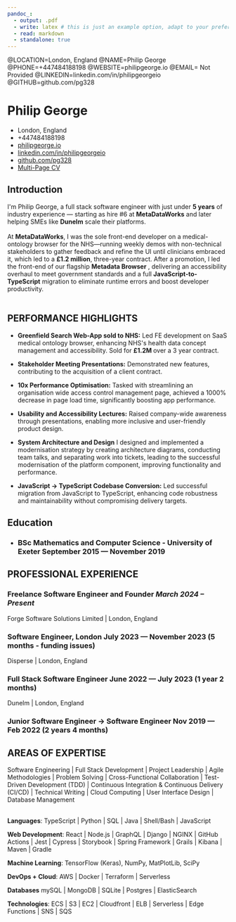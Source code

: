 ```yaml
---
pandoc_:
  - output: .pdf
  - write: latex # this is just an example option, adapt to your preference
  - read: markdown
  - standalone: true
---
```


@LOCATION=London, England
@NAME=Philip George
@PHONE=+447484188198
@WEBSITE=philipgeorge.io
@EMAIL= Not Provided
@LINKEDIN=linkedin.com/in/philipgeorgeio
@GITHUB=github.com/pg328

# Philip George

<div class="headerInfo">

- London, England
- +447484188198
- [philipgeorge.io](https://philipgeorge.io)
- [linkedin.com/in/philipgeorgeio](https://linkedin.com/in/philipgeorgeio)
- [github.com/pg328](https://github.com/pg328)
- [Multi-Page CV](https://philipgeorge.io/PhilipGeorgeCVWithDetail.pdf)

</div>

## Introduction

<div class="role-summary">I'm Philip George, a full stack software engineer with just under <b>5 years</b> of industry experience — starting as hire #6 at <b>MetaDataWorks</b> and later helping SMEs like <b>Dunelm</b> scale their platforms.</div>
<br>
<div class="role-summary">At <b>MetaDataWorks</b>, I was the sole front-end developer on a medical-ontology browser for the NHS—running weekly demos with non-technical stakeholders to gather feedback and refine the UI until clinicians embraced it, which led to a <b>£1.2 million</b>, three-year contract. After a promotion, I led the front-end of our flagship <b>Metadata Browser</b> , delivering an accessibility overhaul to meet government standards and a full <b>JavaScript-to-TypeScript</b> migration to eliminate runtime errors and boost developer productivity. </div>
<br>

## PERFORMANCE HIGHLIGHTS

<div class="performance-highlights">

- <b>Greenfield Search Web-App sold to NHS:</b> Led FE development on SaaS medical ontology browser, enhancing NHS's health data concept management and accessibility. Sold for <b> £1.2M </b> over a 3 year contract.

- <b>Stakeholder Meeting Presentations:</b> Demonstrated new features, contributing to the acquisition of a client contract.

- <b>10x Performance Optimisation:</b> Tasked with streamlining an organisation wide access control management page, achieved a 1000% decrease in page load time, significantly boosting app performance.

- <b>Usability and Accessibility Lectures:</b> Raised company-wide awareness through presentations, enabling more inclusive and user-friendly product design.

- <b>System Architecture and Design</b> I designed and implemented a modernisation strategy by creating architecture diagrams, conducting team talks, and separating work into tickets, leading to the successful modernisation of the platform component, improving functionality and performance.
- <b>JavaScript -> TypeScript Codebase Conversion:</b> Led successful migration from JavaScript to TypeScript, enhancing code robustness and maintainability without compromising delivery targets.

</div>

## Education

- ### BSc Mathematics and Computer Science - University of Exeter <span class="spacer"></span> September 2015 &mdash; November 2019

## PROFESSIONAL EXPERIENCE

### Freelance Software Engineer and Founder <span class="spacer"></span> _March 2024 – Present_

<p class="company-name">Forge Software Solutions Limited | London, England</p>

### Software Engineer, London <span class="spacer"></span> July 2023 &mdash; November 2023 (5 months - funding issues)

<p class="company-name">Disperse | London, England</p>

### Full Stack Software Engineer <span class="spacer"></span> June 2022 &mdash; July 2023 (1 year 2 months)

<p class="company-name">Dunelm | London, England</p>

### Junior Software Engineer -> Software Engineer <span class="spacer"></span> Nov 2019 &mdash; Feb 2022 (2 years 4 months)

## AREAS OF EXPERTISE

<p class="skillset-overview">
Software Engineering | Full Stack Development | Project Leadership | Agile Methodologies | Problem Solving | Cross-Functional Collaboration | Test-Driven Development (TDD) | Continuous Integration & Continuous Delivery (CI/CD) | Technical Writing | Cloud Computing | User Interface Design | Database Management
</p>
<br>
<b>Languages</b>: TypeScript | Python | SQL | Java | Shell/Bash | JavaScript

<b>Web Development</b>: React | Node.js | GraphQL | Django | NGINX | GitHub Actions | Jest | Cypress | Storybook | Spring Framework | Grails | Kibana | Maven | Gradle

<b>Machine Learning</b>: TensorFlow (Keras), NumPy, MatPlotLib, SciPy

<b>DevOps + Cloud</b>: AWS | Docker | Terraform | Serverless

<b>Databases</b> mySQL | MongoDB | SQLite | Postgres | ElasticSearch

<b>Technologies</b>: ECS | S3 | EC2 | Cloudfront | ELB | Serverless | Edge Functions | SNS | SQS
